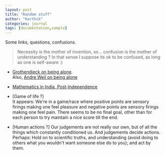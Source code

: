 ```yaml
---
layout: post
title: "Random stuff" 
author: "Karthik"
categories: journal
tags: [documentation,sample]
---
```


Some links, questions, confusions. 

> Necessity is the mother of invention, so... confusion is the mother of understanding ? In that sense I suppose its ok to be confused, as long as one is self-aware :)

* [Grothendieck on being alone](https://www.reddit.com/r/math/comments/4rujne/alexander_grothendieck_on_learning_to_be_alone/).   
Also, [Andre Weil on being alone](https://youtu.be/1RwkqZ6JNeo)

* [Mathematics in India, Post-Independence](https://twitter.com/bhavanamagazine/status/1559056793183350785?s=21&t=6SzMQSlouj1_loFr9bGW6Q) 

* [Game of life ?]   
It appears: We're in a game/race where positive points are sensory firings making one feel pleasure and negative points are sensory firings making one feel pain. There seems to be no final goal, other than for each person to try maintain a nice score till the end. 

* [Human actions ?] 
Our judgements are not really our own, but of all the things which constantly conditioned us. And judgements decide actions.   
Perhaps: Hold on to scientific truths, and understanding (avoid doing to others what you wouldn't want someone else do to you); and act by them.
